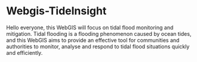 # Webgis-TideInsight
Hello everyone, this WebGIS will focus on tidal flood monitoring and mitigation. Tidal flooding is a flooding phenomenon caused by ocean tides, and this WebGIS aims to provide an effective tool for communities and authorities to monitor, analyse and respond to tidal flood situations quickly and efficiently.
